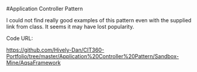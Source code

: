 #Application Controller Pattern

I could not find really good examples of this pattern even with the supplied link from class.  It seems it may have lost popularity.

Code URL:

https://github.com/Hively-Dan/CIT360-Portfolio/tree/master/Application%20Controller%20Pattern/Sandbox-Mine/AqsaFramework
